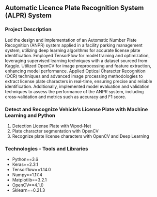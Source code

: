 ## Automatic Licence Plate Recognition System (ALPR) System
 
<h3><strong>Project Description</strong></h3>

Led the design and implementation of an Automatic Number Plate Recognition (ANPR) system applied in a facility parking management system, utilizing deep learning algorithms for accurate license plate identification. Employed TensorFlow for model training and optimization, leveraging supervised learning techniques with a dataset sourced from Kaggle. Utilized OpenCV for image preprocessing and feature extraction, enhancing model performance. Applied Optical Character Recognition (OCR) techniques and advanced image processing methodologies to extract license plate characters in real-time, ensuring precise and reliable identification. Additionally, implemented model evaluation and validation techniques to assess the performance of the ANPR system, including cross-validation and metrics such as accuracy and F1 score.

<h3><strong>Detect and Recognize Vehicle’s License Plate with Machine Learning and Python</strong></h3>
<ol>
 <li>Detection License Plate with Wpod-Net</li>
 <li>Plate character segmentation with OpenCV</li>
 <li>Recognize plate license characters with OpenCV and Deep Learning</li>
</ol>

<h3><strong>Technologies - Tools and Libraries</strong></h3>
<ul>
 <li>Python==3.6</li>
 <li>Keras==2.3.1</li>
 <li>Tensorflow==1.14.0</li>
 <li>Numpy==1.17.4</li>
 <li>Matplotlib==3.2.1</li>
 <li>OpenCV==4.1.0</li>
 <li>Sklearn==0.21.3</li>
</ul>

